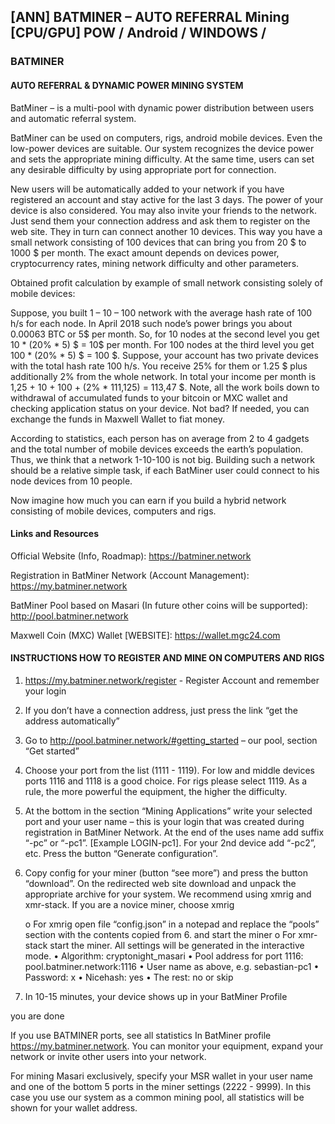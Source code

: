 ## [ANN] BATMINER – AUTO REFERRAL Mining [CPU/GPU] POW / Android / WINDOWS / 

### BATMINER

#### AUTO REFERRAL & DYNAMIC POWER MINING SYSTEM

BatMiner – is a multi-pool with dynamic power distribution between users and automatic referral system. 

BatMiner can be used on computers, rigs, android mobile devices. Even the low-power devices are suitable. Our system recognizes the device power and sets the appropriate mining difficulty. At the same time, users can set any desirable difficulty by using appropriate port for connection.

New users will be automatically added to your network if you have registered an account and stay active for the last 3 days. The power of your device is also considered. You may also invite your friends to the network. Just send them your connection address and ask them to register on the web site. They in turn can connect another 10 devices. This way you have a small network consisting of 100 devices that can bring you from 20 $ to 1000 $ per month. The exact amount depends on devices power, cryptocurrency rates, mining network difficulty and other parameters.



Obtained profit calculation by example of small network consisting solely of mobile devices:

Suppose, you built 1 – 10 – 100 network with the average hash rate of 100 h/s for each node. In April 2018 such node’s power brings you about 0.00063 BTC or 5$ per month. So, for 10 nodes at the second level you get 10 * (20% * 5) $ = 10$ per month. For 100 nodes at the third level you get 100 * (20% * 5) $ = 100 $.  Suppose, your account has two private devices with the total hash rate 100 h/s. You receive 25% for them or 1.25 $ plus additionally 2% from the whole network. In total your income per month is 1,25 + 10 + 100 + (2% * 111,125) = 113,47 $. Note, all the work boils down to withdrawal of accumulated funds to your bitcoin or MXC wallet and checking application status on your device. Not bad? If needed, you can exchange the funds in Maxwell Wallet to fiat money.


According to statistics, each person has on average from 2 to 4 gadgets and the total number of mobile devices exceeds the earth’s population. Thus, we think that a network 1-10-100 is not big. Building such a network should be a relative simple task, if each BatMiner user could connect to his node devices from 10 people. 

Now imagine how much you can earn if you build a hybrid network consisting of mobile devices, computers and rigs. 


#### Links and Resources

Official Website (Info, Roadmap): https://batminer.network

Registration in BatMiner Network (Account Management): https://my.batminer.network

BatMiner Pool based on Masari (In future other coins will be supported): http://pool.batminer.network

Maxwell Coin (MXC) Wallet [WEBSITE]: https://wallet.mgc24.com


#### INSTRUCTIONS HOW TO REGISTER AND MINE ON COMPUTERS AND RIGS


1. https://my.batminer.network/register  - Register Account and remember your login

2. If you don’t have a connection address, just press the link “get the address automatically”

3. Go to http://pool.batminer.network/#getting_started – our pool, section “Get started”

4. Choose your port from the list (1111 - 1119). For low and middle devices ports 1116 and 1118 is a good choice. For rigs please select 1119. 
    As a rule, the more powerful the equipment, the higher the difficulty.

5. At the bottom in the section “Mining Applications” write your selected port and your user name – this is your login that was created during registration in BatMiner Network.
    At the end of the uses name add suffix “-pc” or “-pc1”. [Example LOGIN-pc1]. For your 2nd device add “-pc2”, etc. Press the button “Generate configuration”.

6. Copy config for your miner (button “see more”) and press the button “download”. On the redirected web site download and unpack the appropriate archive for your system.
    We recommend using xmrig and xmr-stack. If you are a novice miner, choose xmrig

     o     For xmrig open file “config.json” in a notepad and replace the “pools” section with the contents copied from 6. and start the miner
     o     For xmr-stack start the miner. All settings will be generated in the interactive mode.
            • Algorithm: cryptonight_masari
            • Pool address for port 1116: pool.batminer.network:1116
            • User name as above, e.g. sebastian-pc1
            • Password: x
            • Nicehash: yes
            • The rest: no or skip

7. In 10-15 minutes, your device shows up in your BatMiner Profile

you are done 


If you use BATMINER ports, see all statistics In BatMiner profile  https://my.batminer.network. You can monitor your equipment, expand your network or invite other users into your network.

For mining Masari exclusively, specify your MSR wallet in your user name and one of the bottom 5 ports in the miner settings (2222 - 9999). In this case you use our system as a common mining pool, all statistics will be shown for your wallet address.